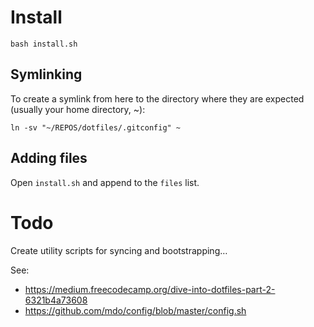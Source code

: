 # Install

`bash install.sh`

## Symlinking

To create a symlink from here to the directory where they are expected (usually your home directory, ~):

```
ln -sv "~/REPOS/dotfiles/.gitconfig" ~
```

## Adding files

Open `install.sh` and append to the `files` list.

# Todo

Create utility scripts for syncing and bootstrapping…

See:

- https://medium.freecodecamp.org/dive-into-dotfiles-part-2-6321b4a73608
- https://github.com/mdo/config/blob/master/config.sh

